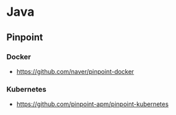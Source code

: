 # Java

## Pinpoint

### Docker

- https://github.com/naver/pinpoint-docker

### Kubernetes

- https://github.com/pinpoint-apm/pinpoint-kubernetes
